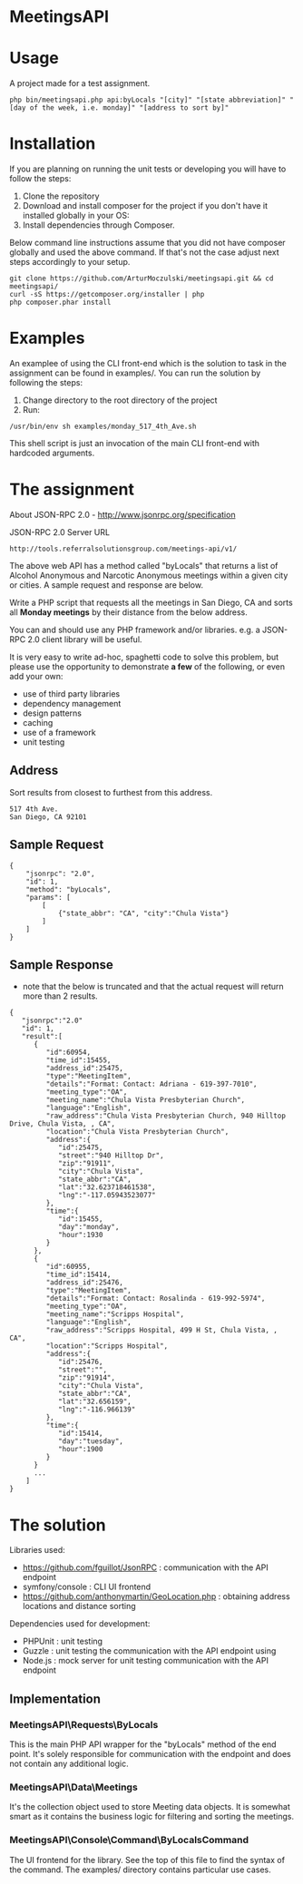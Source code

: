 MeetingsAPI
==================

Usage
=====
A project made for a test assignment.

```
php bin/meetingsapi.php api:byLocals "[city]" "[state abbreviation]" "[day of the week, i.e. monday]" "[address to sort by]"
```

Installation
============

If you are planning on running the unit tests or developing you will have to follow the steps:

1. Clone the repository
2. Download and install composer for the project if you don't have it installed globally in your OS:
3. Install dependencies through Composer.

Below command line instructions assume that you did not have composer globally and used the above command. If
that's not the case adjust next steps accordingly to your setup.

```
git clone https://github.com/ArturMoczulski/meetingsapi.git && cd meetingsapi/
curl -sS https://getcomposer.org/installer | php
php composer.phar install
```

Examples
========

An examplee of using the CLI front-end which is the solution to task in the assignment can be found
in examples/. You can run the solution by following the steps:
1. Change directory to the root directory of the project
2. Run:
```
/usr/bin/env sh examples/monday_517_4th_Ave.sh
```

This shell script is just an invocation of the main CLI front-end with hardcoded arguments.

The assignment
==================

About JSON-RPC 2.0 - http://www.jsonrpc.org/specification
    
JSON-RPC 2.0 Server URL

```endpoint
http://tools.referralsolutionsgroup.com/meetings-api/v1/
```

The above web API has a method called "byLocals" that returns a list of Alcohol Anonymous and Narcotic Anonymous meetings within a given city or cities. A sample request and response are below.

Write a PHP script that requests all the meetings in San Diego, CA and sorts all **Monday meetings** by their distance from the below address.

You can and should use any PHP framework and/or libraries. e.g. a JSON-RPC 2.0 client library will be useful.

It is very easy to write ad-hoc, spaghetti code to solve this problem, but please use the opportunity to demonstrate **a few** of the following, or even add your own:

  * use of third party libraries
  * dependency management
  * design patterns
  * caching
  * use of a framework
  * unit testing

Address
--------
Sort results from closest to furthest from this address.

```address
517 4th Ave.
San Diego, CA 92101
```

Sample Request
---------------
```request
{
    "jsonrpc": "2.0",
    "id": 1,
    "method": "byLocals",
    "params": [
    	[
         	{"state_abbr": "CA", "city":"Chula Vista"}
    	]
    ]
}
```

Sample Response
----------------
* note that the below is truncated and that the actual request will return more than 2 results.

```response
{  
   "jsonrpc":"2.0"
   "id": 1,
   "result":[  
      {  
         "id":60954,
         "time_id":15455,
         "address_id":25475,
         "type":"MeetingItem",
         "details":"Format: Contact: Adriana - 619-397-7010",
         "meeting_type":"OA",
         "meeting_name":"Chula Vista Presbyterian Church",
         "language":"English",
         "raw_address":"Chula Vista Presbyterian Church, 940 Hilltop Drive, Chula Vista, , CA",
         "location":"Chula Vista Presbyterian Church",
         "address":{  
            "id":25475,
            "street":"940 Hilltop Dr",
            "zip":"91911",
            "city":"Chula Vista",
            "state_abbr":"CA",
            "lat":"32.623718461538",
            "lng":"-117.05943523077"
         },
         "time":{  
            "id":15455,
            "day":"monday",
            "hour":1930
         }
      },
      {  
         "id":60955,
         "time_id":15414,
         "address_id":25476,
         "type":"MeetingItem",
         "details":"Format: Contact: Rosalinda - 619-992-5974",
         "meeting_type":"OA",
         "meeting_name":"Scripps Hospital",
         "language":"English",
         "raw_address":"Scripps Hospital, 499 H St, Chula Vista, , CA",
         "location":"Scripps Hospital",
         "address":{  
            "id":25476,
            "street":"",
            "zip":"91914",
            "city":"Chula Vista",
            "state_abbr":"CA",
            "lat":"32.656159",
            "lng":"-116.966139"
         },
         "time":{  
            "id":15414,
            "day":"tuesday",
            "hour":1900
         }
      }
      ...
    ]
}
```

The solution
==================
Libraries used:
* https://github.com/fguillot/JsonRPC : communication with the API endpoint
* symfony/console : CLI UI frontend
* https://github.com/anthonymartin/GeoLocation.php : obtaining address locations and distance sorting

Dependencies used for development:
* PHPUnit : unit testing
* Guzzle : unit testing the communication with the API endpoint using
* Node.js : mock server for unit testing communication with the API endpoint

Implementation
-----------------
### MeetingsAPI\Requests\ByLocals

This is the main PHP API wrapper for the "byLocals" method of the end point. It's solely responsible
for communication with the endpoint and does not contain any additional logic.

### MeetingsAPI\Data\Meetings

It's the collection object used to store Meeting data objects. It is somewhat smart as it
contains the business logic for filtering and sorting the meetings.

### MeetingsAPI\Console\Command\ByLocalsCommand

The UI frontend for the library. See the top of this file to find the syntax of the command.
The examples/ directory contains particular use cases.
